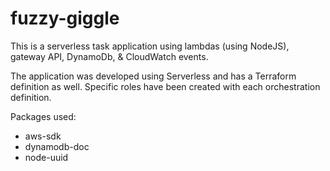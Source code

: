 # fuzzy-giggle

This is a serverless task application using lambdas (using NodeJS), gateway API, DynamoDb, & CloudWatch events.  

The application was developed using Serverless and has a Terraform definition as well. Specific roles have been created with each orchestration definition. 

Packages used:
* aws-sdk
* dynamodb-doc
* node-uuid
